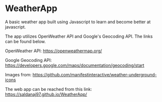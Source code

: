# WeatherApp
A basic weather app built using Javascript to learn and become better at javascript.

The app utilizes OpenWeather API and Google's Geocoding API. The links can be found below. 

OpenWeather API: https://openweathermap.org/

Google Geocoding API: https://developers.google.com/maps/documentation/geocoding/start

Images from: https://github.com/manifestinteractive/weather-underground-icons

The web app can be reached from this link: https://saldanaj97.github.io/WeatherApp/
